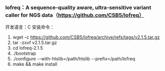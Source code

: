 ### lofreq：A sequence-quality aware, ultra-sensitive variant caller for NGS data（https://github.com/CSB5/lofreq）

开发语言：C
安装命令：
1. wget -c https://github.com/CSB5/lofreq/archive/refs/tags/v2.1.5.tar.gz
2. tar -zxvf v2.1.5.tar.gz
3. cd lofreq-2.1.5
4. ./bootstrap
5. ./configure --with-htslib=/path/htslib --prefix=/path/lofreq
6. make && make install

